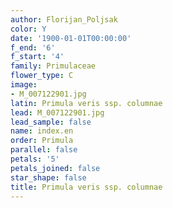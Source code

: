 ```yaml
---
author: Florijan_Poljsak
color: Y
date: '1900-01-01T00:00:00'
f_end: '6'
f_start: '4'
family: Primulaceae
flower_type: C
image:
- M_007122901.jpg
latin: Primula veris ssp. columnae
lead: M_007122901.jpg
lead_sample: false
name: index.en
order: Primula
parallel: false
petals: '5'
petals_joined: false
star_shape: false
title: Primula veris ssp. columnae
---
```

